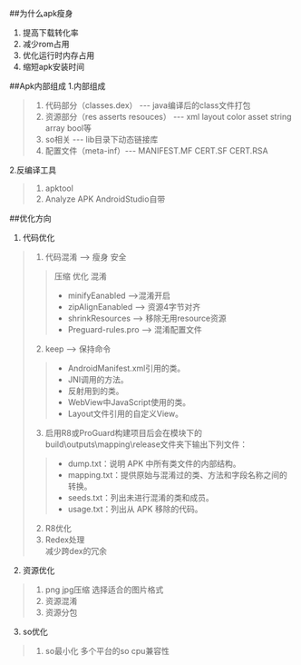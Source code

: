 
##为什么apk瘦身
1. 提高下载转化率
2. 减少rom占用
3. 优化运行时内存占用
4. 缩短apk安装时间

##Apk内部组成
1.内部组成
>1. 代码部分（classes.dex） --- java编译后的class文件打包
>2. 资源部分（res asserts resouces） --- xml layout color asset string array bool等
>3. so相关 --- lib目录下动态链接库
>4. 配置文件（meta-inf）--- MANIFEST.MF CERT.SF CERT.RSA

2.反编译工具
>1. apktool
>2. Analyze APK AndroidStudio自带

##优化方向
1. 代码优化
> 1. 代码混淆 --> 瘦身 安全
> >压缩 优化 混淆  
> >*  minifyEanabled -->混淆开启  
> >*  zipAlignEanabled --> 资源4字节对齐  
> >*  shrinkResources --> 移除无用resource资源  
> >*  Preguard-rules.pro --> 混淆配置文件  
> 2. keep --> 保持命令  
> >* AndroidManifest.xml引用的类。  
> >* JNI调用的方法。  
> >* 反射用到的类。  
> >* WebView中JavaScript使用的类。  
> >* Layout文件引用的自定义View。
> 3. 启用R8或ProGuard构建项目后会在模块下的build\outputs\mapping\release文件夹下输出下列文件：  
>>* dump.txt：说明 APK 中所有类文件的内部结构。  
>>* mapping.txt：提供原始与混淆过的类、方法和字段名称之间的转换。  
>>* seeds.txt：列出未进行混淆的类和成员。  
>>* usage.txt：列出从 APK 移除的代码。
> 2. R8优化
> 3. Redex处理  
>   减少跨dex的冗余
2. 资源优化
> 1. png jpg压缩  选择适合的图片格式
> 2. 资源混淆
> 3. 资源分包
3. so优化
> 1. so最小化  多个平台的so cpu兼容性
